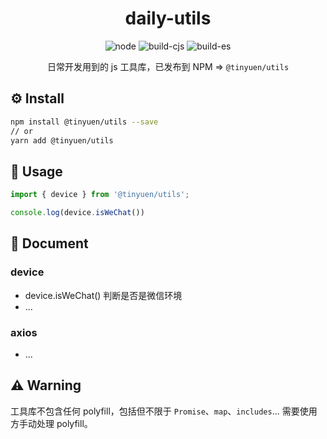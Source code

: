<h1 align="center">daily-utils</h1>

<div align="center">

![node](https://img.shields.io/badge/node-%3E%3D8.0.0-yellowgreen)
![build-cjs](https://img.shields.io/badge/build-cjs-orange)
![build-es](https://img.shields.io/badge/build-es-green)

日常开发用到的 js 工具库，已发布到 NPM => `@tinyuen/utils`

</div>

## ⚙ Install

```bash
npm install @tinyuen/utils --save
// or
yarn add @tinyuen/utils
```

## 🚀 Usage
```javascript
import { device } from '@tinyuen/utils';

console.log(device.isWeChat())
```

## 🥤 Document

### device
- device.isWeChat()  判断是否是微信环境
- ...

### axios
- ...

## ⚠️ Warning

工具库不包含任何 polyfill，包括但不限于 `Promise`、`map`、`includes`... 需要使用方手动处理 polyfill。



